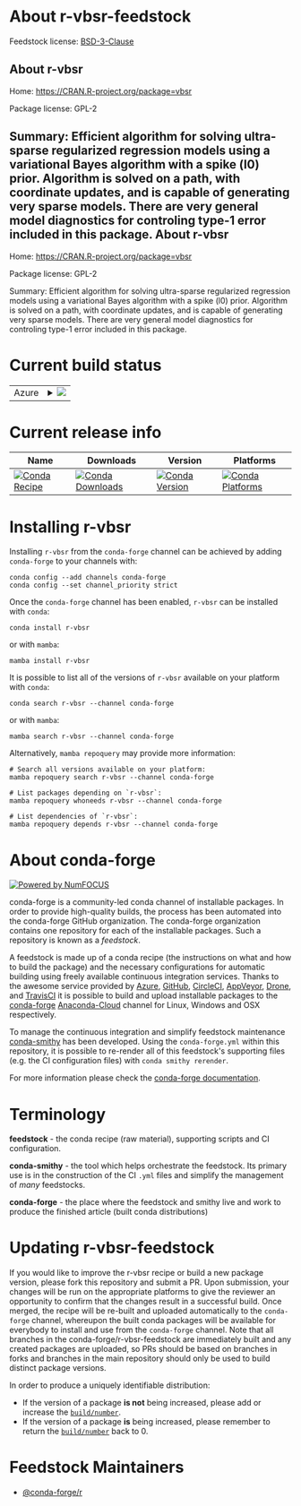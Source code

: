 About r-vbsr-feedstock
======================

Feedstock license: [BSD-3-Clause](https://github.com/conda-forge/r-vbsr-feedstock/blob/main/LICENSE.txt)

About r-vbsr
------------

Home: https://CRAN.R-project.org/package=vbsr

Package license: GPL-2

Summary: Efficient algorithm for solving ultra-sparse regularized regression models using a variational Bayes algorithm with a spike (l0) prior.  Algorithm is solved on a path, with coordinate updates, and is capable of generating very sparse models.  There are very general model diagnostics for controling type-1 error included in this package.
About r-vbsr
------------

Home: https://CRAN.R-project.org/package=vbsr

Package license: GPL-2

Summary: Efficient algorithm for solving ultra-sparse regularized regression models using a variational Bayes algorithm with a spike (l0) prior.  Algorithm is solved on a path, with coordinate updates, and is capable of generating very sparse models.  There are very general model diagnostics for controling type-1 error included in this package.

Current build status
====================


<table>
    
  <tr>
    <td>Azure</td>
    <td>
      <details>
        <summary>
          <a href="https://dev.azure.com/conda-forge/feedstock-builds/_build/latest?definitionId=2433&branchName=main">
            <img src="https://dev.azure.com/conda-forge/feedstock-builds/_apis/build/status/r-vbsr-feedstock?branchName=main">
          </a>
        </summary>
        <table>
          <thead><tr><th>Variant</th><th>Status</th></tr></thead>
          <tbody><tr>
              <td>linux_64_r_base4.2</td>
              <td>
                <a href="https://dev.azure.com/conda-forge/feedstock-builds/_build/latest?definitionId=2433&branchName=main">
                  <img src="https://dev.azure.com/conda-forge/feedstock-builds/_apis/build/status/r-vbsr-feedstock?branchName=main&jobName=linux&configuration=linux%20linux_64_r_base4.2" alt="variant">
                </a>
              </td>
            </tr><tr>
              <td>linux_64_r_base4.3</td>
              <td>
                <a href="https://dev.azure.com/conda-forge/feedstock-builds/_build/latest?definitionId=2433&branchName=main">
                  <img src="https://dev.azure.com/conda-forge/feedstock-builds/_apis/build/status/r-vbsr-feedstock?branchName=main&jobName=linux&configuration=linux%20linux_64_r_base4.3" alt="variant">
                </a>
              </td>
            </tr><tr>
              <td>osx_64_r_base4.2</td>
              <td>
                <a href="https://dev.azure.com/conda-forge/feedstock-builds/_build/latest?definitionId=2433&branchName=main">
                  <img src="https://dev.azure.com/conda-forge/feedstock-builds/_apis/build/status/r-vbsr-feedstock?branchName=main&jobName=osx&configuration=osx%20osx_64_r_base4.2" alt="variant">
                </a>
              </td>
            </tr><tr>
              <td>osx_64_r_base4.3</td>
              <td>
                <a href="https://dev.azure.com/conda-forge/feedstock-builds/_build/latest?definitionId=2433&branchName=main">
                  <img src="https://dev.azure.com/conda-forge/feedstock-builds/_apis/build/status/r-vbsr-feedstock?branchName=main&jobName=osx&configuration=osx%20osx_64_r_base4.3" alt="variant">
                </a>
              </td>
            </tr><tr>
              <td>win_64</td>
              <td>
                <a href="https://dev.azure.com/conda-forge/feedstock-builds/_build/latest?definitionId=2433&branchName=main">
                  <img src="https://dev.azure.com/conda-forge/feedstock-builds/_apis/build/status/r-vbsr-feedstock?branchName=main&jobName=win&configuration=win%20win_64_" alt="variant">
                </a>
              </td>
            </tr>
          </tbody>
        </table>
      </details>
    </td>
  </tr>
</table>

Current release info
====================

| Name | Downloads | Version | Platforms |
| --- | --- | --- | --- |
| [![Conda Recipe](https://img.shields.io/badge/recipe-r--vbsr-green.svg)](https://anaconda.org/conda-forge/r-vbsr) | [![Conda Downloads](https://img.shields.io/conda/dn/conda-forge/r-vbsr.svg)](https://anaconda.org/conda-forge/r-vbsr) | [![Conda Version](https://img.shields.io/conda/vn/conda-forge/r-vbsr.svg)](https://anaconda.org/conda-forge/r-vbsr) | [![Conda Platforms](https://img.shields.io/conda/pn/conda-forge/r-vbsr.svg)](https://anaconda.org/conda-forge/r-vbsr) |

Installing r-vbsr
=================

Installing `r-vbsr` from the `conda-forge` channel can be achieved by adding `conda-forge` to your channels with:

```
conda config --add channels conda-forge
conda config --set channel_priority strict
```

Once the `conda-forge` channel has been enabled, `r-vbsr` can be installed with `conda`:

```
conda install r-vbsr
```

or with `mamba`:

```
mamba install r-vbsr
```

It is possible to list all of the versions of `r-vbsr` available on your platform with `conda`:

```
conda search r-vbsr --channel conda-forge
```

or with `mamba`:

```
mamba search r-vbsr --channel conda-forge
```

Alternatively, `mamba repoquery` may provide more information:

```
# Search all versions available on your platform:
mamba repoquery search r-vbsr --channel conda-forge

# List packages depending on `r-vbsr`:
mamba repoquery whoneeds r-vbsr --channel conda-forge

# List dependencies of `r-vbsr`:
mamba repoquery depends r-vbsr --channel conda-forge
```


About conda-forge
=================

[![Powered by
NumFOCUS](https://img.shields.io/badge/powered%20by-NumFOCUS-orange.svg?style=flat&colorA=E1523D&colorB=007D8A)](https://numfocus.org)

conda-forge is a community-led conda channel of installable packages.
In order to provide high-quality builds, the process has been automated into the
conda-forge GitHub organization. The conda-forge organization contains one repository
for each of the installable packages. Such a repository is known as a *feedstock*.

A feedstock is made up of a conda recipe (the instructions on what and how to build
the package) and the necessary configurations for automatic building using freely
available continuous integration services. Thanks to the awesome service provided by
[Azure](https://azure.microsoft.com/en-us/services/devops/), [GitHub](https://github.com/),
[CircleCI](https://circleci.com/), [AppVeyor](https://www.appveyor.com/),
[Drone](https://cloud.drone.io/welcome), and [TravisCI](https://travis-ci.com/)
it is possible to build and upload installable packages to the
[conda-forge](https://anaconda.org/conda-forge) [Anaconda-Cloud](https://anaconda.org/)
channel for Linux, Windows and OSX respectively.

To manage the continuous integration and simplify feedstock maintenance
[conda-smithy](https://github.com/conda-forge/conda-smithy) has been developed.
Using the ``conda-forge.yml`` within this repository, it is possible to re-render all of
this feedstock's supporting files (e.g. the CI configuration files) with ``conda smithy rerender``.

For more information please check the [conda-forge documentation](https://conda-forge.org/docs/).

Terminology
===========

**feedstock** - the conda recipe (raw material), supporting scripts and CI configuration.

**conda-smithy** - the tool which helps orchestrate the feedstock.
                   Its primary use is in the construction of the CI ``.yml`` files
                   and simplify the management of *many* feedstocks.

**conda-forge** - the place where the feedstock and smithy live and work to
                  produce the finished article (built conda distributions)


Updating r-vbsr-feedstock
=========================

If you would like to improve the r-vbsr recipe or build a new
package version, please fork this repository and submit a PR. Upon submission,
your changes will be run on the appropriate platforms to give the reviewer an
opportunity to confirm that the changes result in a successful build. Once
merged, the recipe will be re-built and uploaded automatically to the
`conda-forge` channel, whereupon the built conda packages will be available for
everybody to install and use from the `conda-forge` channel.
Note that all branches in the conda-forge/r-vbsr-feedstock are
immediately built and any created packages are uploaded, so PRs should be based
on branches in forks and branches in the main repository should only be used to
build distinct package versions.

In order to produce a uniquely identifiable distribution:
 * If the version of a package **is not** being increased, please add or increase
   the [``build/number``](https://docs.conda.io/projects/conda-build/en/latest/resources/define-metadata.html#build-number-and-string).
 * If the version of a package **is** being increased, please remember to return
   the [``build/number``](https://docs.conda.io/projects/conda-build/en/latest/resources/define-metadata.html#build-number-and-string)
   back to 0.

Feedstock Maintainers
=====================

* [@conda-forge/r](https://github.com/conda-forge/r/)

